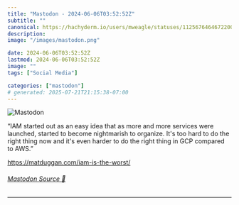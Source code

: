 ```yaml
---
title: "Mastodon - 2024-06-06T03:52:52Z"
subtitle: ""
canonical: https://hachyderm.io/users/mweagle/statuses/112567646467220092
description:
image: "/images/mastodon.png"

date: 2024-06-06T03:52:52Z
lastmod: 2024-06-06T03:52:52Z
image: ""
tags: ["Social Media"]

categories: ["mastodon"]
# generated: 2025-07-21T21:15:38-07:00
---
```

![Mastodon](/images/mastodon.png)

<p>“IAM started out as an easy idea that as more and more services were launched, started to become nightmarish to organize. It&#39;s too hard to do the right thing now and it&#39;s even harder to do the right thing in GCP compared to AWS.”</p><p><a href="https://matduggan.com/iam-is-the-worst/" target="_blank" rel="nofollow noopener noreferrer" translate="no"><span class="invisible">https://</span><span class="ellipsis">matduggan.com/iam-is-the-worst</span><span class="invisible">/</span></a></p>


###### [Mastodon Source 🐘](https://hachyderm.io/@mweagle/112567646467220092)

___
